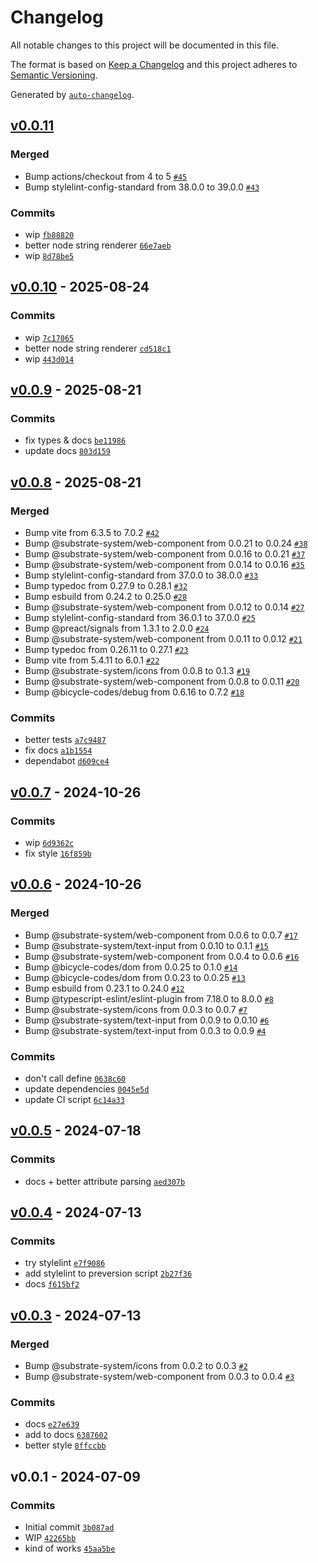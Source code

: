 # Changelog

All notable changes to this project will be documented in this file.

The format is based on [Keep a Changelog](https://keepachangelog.com/en/1.0.0/)
and this project adheres to [Semantic Versioning](https://semver.org/spec/v2.0.0.html).

Generated by [`auto-changelog`](https://github.com/CookPete/auto-changelog).

## [v0.0.11](https://github.com/substrate-system/password-field/compare/v0.0.10...v0.0.11)

### Merged

- Bump actions/checkout from 4 to 5 [`#45`](https://github.com/substrate-system/password-field/pull/45)
- Bump stylelint-config-standard from 38.0.0 to 39.0.0 [`#43`](https://github.com/substrate-system/password-field/pull/43)

### Commits

- wip [`fb88820`](https://github.com/substrate-system/password-field/commit/fb88820dd4795776a1822eaed4b8e229b24e9b2a)
- better node string renderer [`66e7aeb`](https://github.com/substrate-system/password-field/commit/66e7aeb97f75de607c78888ac1ca8de335670f5d)
- wip [`8d78be5`](https://github.com/substrate-system/password-field/commit/8d78be50483aaedd8ce383c230ef809455dcded7)

## [v0.0.10](https://github.com/substrate-system/password-field/compare/v0.0.9...v0.0.10) - 2025-08-24

### Commits

- wip [`7c17065`](https://github.com/substrate-system/password-field/commit/7c1706501e16a9883178c554c28f93ec3d65f9eb)
- better node string renderer [`cd518c1`](https://github.com/substrate-system/password-field/commit/cd518c1197b2b55a2114b1f98265675dc8fe2987)
- wip [`443d014`](https://github.com/substrate-system/password-field/commit/443d014344bc860b4f11d88a747b4a6d42cfbfd4)

## [v0.0.9](https://github.com/substrate-system/password-field/compare/v0.0.8...v0.0.9) - 2025-08-21

### Commits

- fix types & docs [`be11986`](https://github.com/substrate-system/password-field/commit/be11986ad93464c5160d85d3067978c1f6fbb787)
- update docs [`803d159`](https://github.com/substrate-system/password-field/commit/803d1591f3afc902a2d57b5915a3dfb80c373ba8)

## [v0.0.8](https://github.com/substrate-system/password-field/compare/v0.0.7...v0.0.8) - 2025-08-21

### Merged

- Bump vite from 6.3.5 to 7.0.2 [`#42`](https://github.com/substrate-system/password-field/pull/42)
- Bump @substrate-system/web-component from 0.0.21 to 0.0.24 [`#38`](https://github.com/substrate-system/password-field/pull/38)
- Bump @substrate-system/web-component from 0.0.16 to 0.0.21 [`#37`](https://github.com/substrate-system/password-field/pull/37)
- Bump @substrate-system/web-component from 0.0.14 to 0.0.16 [`#35`](https://github.com/substrate-system/password-field/pull/35)
- Bump stylelint-config-standard from 37.0.0 to 38.0.0 [`#33`](https://github.com/substrate-system/password-field/pull/33)
- Bump typedoc from 0.27.9 to 0.28.1 [`#32`](https://github.com/substrate-system/password-field/pull/32)
- Bump esbuild from 0.24.2 to 0.25.0 [`#28`](https://github.com/substrate-system/password-field/pull/28)
- Bump @substrate-system/web-component from 0.0.12 to 0.0.14 [`#27`](https://github.com/substrate-system/password-field/pull/27)
- Bump stylelint-config-standard from 36.0.1 to 37.0.0 [`#25`](https://github.com/substrate-system/password-field/pull/25)
- Bump @preact/signals from 1.3.1 to 2.0.0 [`#24`](https://github.com/substrate-system/password-field/pull/24)
- Bump @substrate-system/web-component from 0.0.11 to 0.0.12 [`#21`](https://github.com/substrate-system/password-field/pull/21)
- Bump typedoc from 0.26.11 to 0.27.1 [`#23`](https://github.com/substrate-system/password-field/pull/23)
- Bump vite from 5.4.11 to 6.0.1 [`#22`](https://github.com/substrate-system/password-field/pull/22)
- Bump @substrate-system/icons from 0.0.8 to 0.1.3 [`#19`](https://github.com/substrate-system/password-field/pull/19)
- Bump @substrate-system/web-component from 0.0.8 to 0.0.11 [`#20`](https://github.com/substrate-system/password-field/pull/20)
- Bump @bicycle-codes/debug from 0.6.16 to 0.7.2 [`#18`](https://github.com/substrate-system/password-field/pull/18)

### Commits

- better tests [`a7c9487`](https://github.com/substrate-system/password-field/commit/a7c94877708d1c878c1a98c489d5fe201574bbb0)
- fix docs [`a1b1554`](https://github.com/substrate-system/password-field/commit/a1b1554de3a8fd2c62e660b3d628964109f71dd7)
- dependabot [`d609ce4`](https://github.com/substrate-system/password-field/commit/d609ce4ba36247e59229c6a812ade9f02d816cc8)

## [v0.0.7](https://github.com/substrate-system/password-field/compare/v0.0.6...v0.0.7) - 2024-10-26

### Commits

- wip [`6d9362c`](https://github.com/substrate-system/password-field/commit/6d9362c04f273585b21f77f8177923ccf4cbc3f7)
- fix style [`16f859b`](https://github.com/substrate-system/password-field/commit/16f859b390abbebfe22b5abafd1295ec1e4b3337)

## [v0.0.6](https://github.com/substrate-system/password-field/compare/v0.0.5...v0.0.6) - 2024-10-26

### Merged

- Bump @substrate-system/web-component from 0.0.6 to 0.0.7 [`#17`](https://github.com/substrate-system/password-field/pull/17)
- Bump @substrate-system/text-input from 0.0.10 to 0.1.1 [`#15`](https://github.com/substrate-system/password-field/pull/15)
- Bump @substrate-system/web-component from 0.0.4 to 0.0.6 [`#16`](https://github.com/substrate-system/password-field/pull/16)
- Bump @bicycle-codes/dom from 0.0.25 to 0.1.0 [`#14`](https://github.com/substrate-system/password-field/pull/14)
- Bump @bicycle-codes/dom from 0.0.23 to 0.0.25 [`#13`](https://github.com/substrate-system/password-field/pull/13)
- Bump esbuild from 0.23.1 to 0.24.0 [`#12`](https://github.com/substrate-system/password-field/pull/12)
- Bump @typescript-eslint/eslint-plugin from 7.18.0 to 8.0.0 [`#8`](https://github.com/substrate-system/password-field/pull/8)
- Bump @substrate-system/icons from 0.0.3 to 0.0.7 [`#7`](https://github.com/substrate-system/password-field/pull/7)
- Bump @substrate-system/text-input from 0.0.9 to 0.0.10 [`#6`](https://github.com/substrate-system/password-field/pull/6)
- Bump @substrate-system/text-input from 0.0.3 to 0.0.9 [`#4`](https://github.com/substrate-system/password-field/pull/4)

### Commits

- don't call define [`0638c60`](https://github.com/substrate-system/password-field/commit/0638c60f8ebde83fd72b7a9b59e2a7f4e62f9fa8)
- update dependencies [`0045e5d`](https://github.com/substrate-system/password-field/commit/0045e5ddce512e4214878d708937f1d7edef3c92)
- update CI script [`6c14a33`](https://github.com/substrate-system/password-field/commit/6c14a33ce3b9219c77f6502cd3aad7afb9df8dff)

## [v0.0.5](https://github.com/substrate-system/password-field/compare/v0.0.4...v0.0.5) - 2024-07-18

### Commits

- docs + better attribute parsing [`aed307b`](https://github.com/substrate-system/password-field/commit/aed307b664ffdf8704f64f1124b7befee2d141e8)

## [v0.0.4](https://github.com/substrate-system/password-field/compare/v0.0.3...v0.0.4) - 2024-07-13

### Commits

- try stylelint [`e7f9086`](https://github.com/substrate-system/password-field/commit/e7f9086a6870208fc607d5b4bbf53bd2e9959bdc)
- add stylelint to preversion script [`2b27f36`](https://github.com/substrate-system/password-field/commit/2b27f36d9c83bca2b8d2ffa716c2a0e6f9cfecae)
- docs [`f615bf2`](https://github.com/substrate-system/password-field/commit/f615bf2e33a9e518ee5dc60fb5d0d7cdcd7bbed5)

## [v0.0.3](https://github.com/substrate-system/password-field/compare/v0.0.1...v0.0.3) - 2024-07-13

### Merged

- Bump @substrate-system/icons from 0.0.2 to 0.0.3 [`#2`](https://github.com/substrate-system/password-field/pull/2)
- Bump @substrate-system/web-component from 0.0.3 to 0.0.4 [`#3`](https://github.com/substrate-system/password-field/pull/3)

### Commits

- docs [`e27e639`](https://github.com/substrate-system/password-field/commit/e27e639fa4d6f2ee4c0377e67fb748ef4d5e5cb5)
- add to docs [`6387602`](https://github.com/substrate-system/password-field/commit/6387602cdf3842cda423d8b4cb37fdea80a42f06)
- better style [`8ffccbb`](https://github.com/substrate-system/password-field/commit/8ffccbb48599d348a62e86d223d84d7f70ec0c09)

## v0.0.1 - 2024-07-09

### Commits

- Initial commit [`3b087ad`](https://github.com/substrate-system/password-field/commit/3b087ad3092e9961f922ce472dfa377f3c6397fe)
- WIP [`42265bb`](https://github.com/substrate-system/password-field/commit/42265bb093237324d19f25c2af598cdc230483dc)
- kind of works [`45aa5be`](https://github.com/substrate-system/password-field/commit/45aa5be42d0631d6a18df9e822962024cf1a2fbe)
